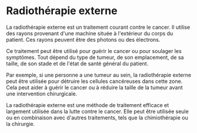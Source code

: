 # Radiothérapie externe

La radiothérapie externe est un traitement courant contre le cancer. Il utilise des rayons provenant d'une machine située à l'extérieur du corps du patient. Ces rayons peuvent être des photons ou des électrons. 

Ce traitement peut être utilisé pour guérir le cancer ou pour soulager les symptômes. Tout dépend du type de tumeur, de son emplacement, de sa taille, de son stade et de l'état de santé général du patient.

Par exemple, si une personne a une tumeur au sein, la radiothérapie externe peut être utilisée pour détruire les cellules cancéreuses dans cette zone. Cela peut aider à guérir le cancer ou à réduire la taille de la tumeur avant une intervention chirurgicale.

La radiothérapie externe est une méthode de traitement efficace et largement utilisée dans la lutte contre le cancer. Elle peut être utilisée seule ou en combinaison avec d'autres traitements, tels que la chimiothérapie ou la chirurgie.
